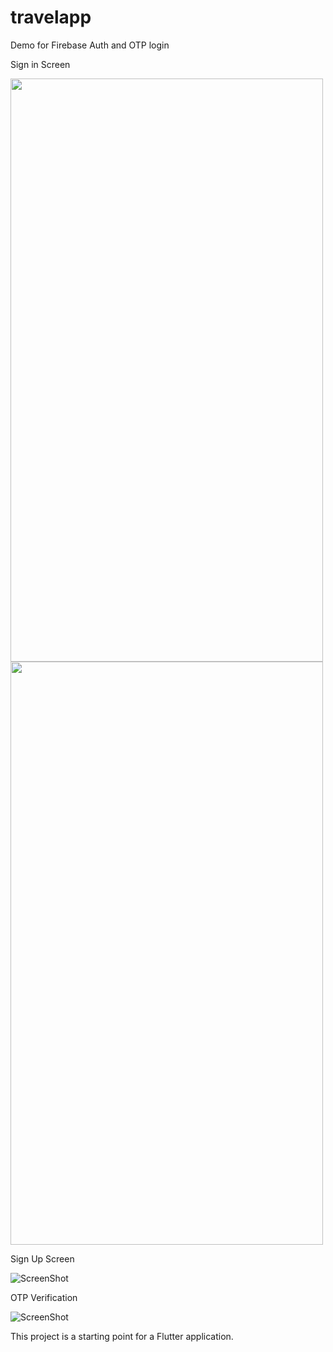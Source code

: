 # travelapp

Demo for Firebase Auth and OTP login

Sign in Screen

<img src="https://github.com/itsSwArchitect/flutter-firebase-Auth-and-OTP/blob/main/screenshots/Screenshot_1667374763.png" width="500" height="933"> <img src="https://github.com/itsSwArchitect/flutter-firebase-Auth-and-OTP/blob/main/screenshots/Screenshot_1667374768.png" width="500" height="933">

Sign Up Screen

![ScreenShot](https://github.com/itsSwArchitect/flutter-firebase-Auth-and-OTP/blob/main/screenshots/Screenshot_1667374768.png?raw=true "Sign Up")


OTP Verification 

![ScreenShot](https://github.com/itsSwArchitect/flutter-firebase-Auth-and-OTP/blob/main/screenshots/Screenshot_1667374819.png?raw=true "Sign Up")

This project is a starting point for a Flutter application.

